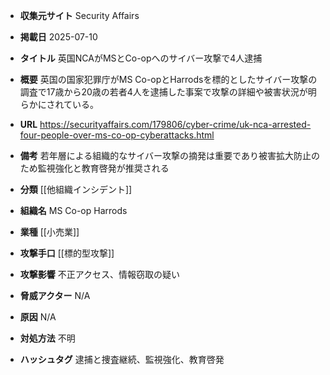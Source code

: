 - **収集元サイト**
Security Affairs

- **掲載日**
2025-07-10

- **タイトル**
英国NCAがMSとCo-opへのサイバー攻撃で4人逮捕

- **概要**
英国の国家犯罪庁がMS Co-opとHarrodsを標的としたサイバー攻撃の調査で17歳から20歳の若者4人を逮捕した事案で攻撃の詳細や被害状況が明らかにされている。

- **URL**
https://securityaffairs.com/179806/cyber-crime/uk-nca-arrested-four-people-over-ms-co-op-cyberattacks.html

- **備考**
若年層による組織的なサイバー攻撃の摘発は重要であり被害拡大防止のため監視強化と教育啓発が推奨される

- **分類**
[[他組織インシデント]]

- **組織名**
MS Co-op Harrods

- **業種**
[[小売業]]

- **攻撃手口**
[[標的型攻撃]]

- **攻撃影響**
不正アクセス、情報窃取の疑い

- **脅威アクター**
N/A

- **原因**
N/A

- **対処方法**
不明

- **ハッシュタグ**
逮捕と捜査継続、監視強化、教育啓発
